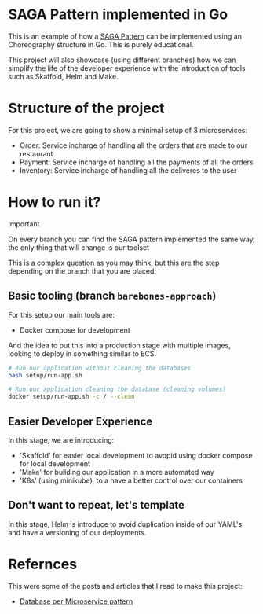 # SAGA Pattern implemented in Go

This is an example of how a [SAGA Pattern](https://medium.com/cloud-native-daily/microservices-patterns-part-04-saga-pattern-a7f85d8d4aa3) can be implemented using an Choreography structure in Go. This is purely educational.

This project will also showcase (using different branches) how we can simplify the life of the developer experience with the introduction of tools such as Skaffold, Helm and Make.

# Structure of the project
For this project, we are going to show a minimal setup of 3 microservices:
- Order: Service incharge of handling all the orders that are made to our restaurant
- Payment: Service incharge of handling all the payments of all the orders
- Inventory: Service incharge of handling all the deliveres to the user

# How to run it?
> [!IMPORTANT]
> On every branch you can find the SAGA pattern implemented the same way, the only thing that will change is our toolset

This is a complex question as you may think, but this are the step depending on the branch that you are placed:

## Basic tooling (branch `barebones-approach`)
For this setup our main tools are:
- Docker compose for development

And the idea to put this into a production stage with multiple images, looking to deploy in something similar to ECS.

```bash
# Run our application without cleaning the databases
bash setup/run-app.sh

# Run our application cleaning the database (cleaning volumes)
docker setup/run-app.sh -c / --clean
```

## Easier Developer Experience
In this stage, we are introducing:
- 'Skaffold' for easier local development to avopid using docker compose for local development
- 'Make' for building our application in a more automated way
- 'K8s' (using minikube), to a have a better control over our containers


## Don't want to repeat, let's template

In this stage, Helm is introduce to avoid duplication inside of our YAML's and have a versioning of our deployments.

# Refernces
This were some of the posts and articles that I read to make this project:
- [Database per Microservice pattern](https://microservices.io/patterns/data/database-per-service.html)